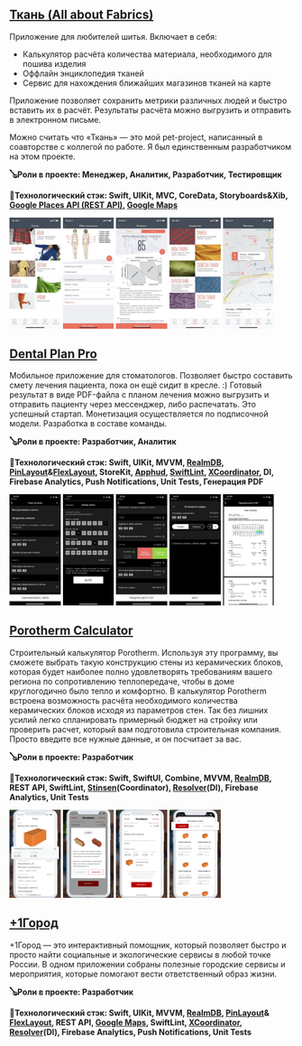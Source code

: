 ## [Ткань (All about Fabrics)](https://apps.apple.com/ru/app/%D1%82%D0%BA%D0%B0%D0%BD%D1%8C/id1105116327)

Приложение для любителей шитья. Включает в себя:

* Калькулятор расчёта количества материала, необходимого для пошива изделия
* Оффлайн энциклопедия тканей
* Сервис для нахождения ближайших магазинов тканей на карте

Приложение позволяет сохранить метрики различных людей и быстро вставить их в расчёт. Результаты расчёта можно выгрузить и отправить в электронном письме.

Можно считать что «Ткань» — это мой pet-project, написанный в соавторстве с коллегой по работе. Я был единственным разработчиком на этом проекте.

**🪕Роли в проекте: Менеджер, Аналитик, Разработчик, Тестировщик**

**🔨Технологический стэк: Swift, UIKit, MVC, CoreData, Storyboards&Xib, [Google Places API (REST API)](https://developers.google.com/maps/documentation/places/ios-sdk), [Google Maps](https://github.com/googlemaps/ios-maps-sdk)**

<p float="left">
<img src="Resources/Fabrics/main.jpg" alt="" width="18%"/>
<img src="Resources/Fabrics/calculator.jpg" alt="" width="18%"/>
<img src="Resources/Fabrics/calculation_result.jpg" alt="" width="18%"/>
<img src="Resources/Fabrics/catalog.jpg" alt="" width="18%"/>
<img src="Resources/Fabrics/shops.jpg" alt="" width="18%"/>
</p>

## [Dental Plan Pro](https://apps.apple.com/ru/app/dental-plan-pro/id1471044094)

Мобильное приложение для стоматологов. Позволяет быстро составить смету лечения пациента, пока он ещё сидит в кресле. :)
Готовый результат в виде PDF-файла с планом лечения можно выгрузить и отправить пациенту через мессенджер, либо распечатать.
Это успешный стартап. Монетизация осуществляется по подписочной модели. Разработка в составе команды.

**🪕Роли в проекте: Разработчик, Аналитик**

**🔨Технологический стэк: Swift, UIKit, MVVM, [RealmDB](https://github.com/realm/realm-swift), [PinLayout](https://github.com/layoutBox/PinLayout)&[FlexLayout](https://github.com/layoutBox/FlexLayout), StoreKit, [Apphud](https://github.com/apphud/ApphudSDK), [SwiftLint](https://github.com/realm/SwiftLint), [XCoordinator](https://github.com/QuickBirdEng/XCoordinator), DI, Firebase Analytics, Push Notifications, Unit Tests, Генерация PDF**

<p float="left">
<img src="Resources/Dental Plan/plan.png" alt="" width="18%"/>
<img src="Resources/Dental Plan/teeth_select.png" alt="" width="18%"/>
<img src="Resources/Dental Plan/calculation.png" alt="" width="18%"/>
<img src="Resources/Dental Plan/add_discount.png" alt="" width="18%"/>
<img src="Resources/Dental Plan/pdf_preview.png" alt="" width="18%"/>
</p>

## [Porotherm Calculator](https://apps.apple.com/ru/app/porotherm-calc/id1584639021)

Cтроительный калькулятор Porotherm. Используя эту программу, вы сможете выбрать такую конструкцию стены из керамических блоков, которая будет наиболее полно удовлетворять требованиям вашего региона по сопротивлению теплопередаче, чтобы в доме круглогодично было тепло и комфортно.
В калькулятор Porotherm встроена возможность расчёта необходимого количества керамических блоков исходя из параметров стен. Так без лишних усилий легко спланировать примерный бюджет на стройку или проверить расчет, который вам подготовила строительная компания. Просто введите все нужные данные, и он посчитает за вас.

**🪕Роли в проекте: Разработчик**

**🔨Технологический стэк: Swift, SwiftUI, Combine, MVVM, [RealmDB](https://github.com/realm/realm-swift), REST API, SwiftLint, [Stinsen](https://github.com/rundfunk47/stinsen)(Coordinator), [Resolver](https://github.com/hmlongco/Resolver)(DI), Firebase Analytics, Unit Tests**

<p float="left">
<img src="Resources/Porotherm Calc/calculator.png" alt="" width="18%"/>
<img src="Resources/Porotherm Calc/advice.png" alt="" width="18%"/>
<img src="Resources/Porotherm Calc/result.png" alt="" width="18%"/>
<img src="Resources/Porotherm Calc/materials.png" alt="" width="18%"/>
</p>

## [+1Город](https://apps.apple.com/ru/app/1%D0%B3%D0%BE%D1%80%D0%BE%D0%B4-%D1%8D%D0%BA%D0%BE-%D0%BA%D0%B0%D1%80%D1%82%D0%B0-%D0%B8-%D0%BD%D0%B0%D0%B2%D0%B8%D0%B3%D0%B0%D1%82%D0%BE%D1%80/id1505256876)

+1Город — это интерактивный помощник, который позволяет быстро и просто найти социальные и экологические сервисы в любой точке России.
В одном приложении собраны полезные городские сервисы и мероприятия, которые помогают вести ответственный образ жизни.

**🪕Роли в проекте: Разработчик**

**🔨Технологический стэк: Swift, UIKit, MVVM, [RealmDB](https://github.com/realm/realm-swift), [PinLayout](https://github.com/layoutBox/PinLayout)& [FlexLayout](https://github.com/layoutBox/FlexLayout), REST API, [Google Maps](https://github.com/googlemaps/ios-maps-sdk), SwiftLint, [XCoordinator](https://github.com/QuickBirdEng/XCoordinator), [Resolver](https://github.com/hmlongco/Resolver)(DI), Firebase Analytics, Push Notifications, Unit Tests**
